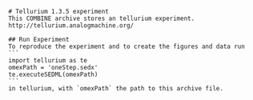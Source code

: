 
        # Tellurium 1.3.5 experiment
        This COMBINE archive stores an tellurium experiment.
        http://tellurium.analogmachine.org/

        ## Run Experiment
        To reproduce the experiment and to create the figures and data run
        ```
        import tellurium as te
        omexPath = 'oneStep.sedx'
        te.executeSEDML(omexPath)
        ```
        in tellurium, with `omexPath` the path to this archive file.
        